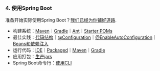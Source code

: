 ### 4. 使用Spring Boot

准备开始实际使用Spring Boot？[我们已经为你铺好道路](http://docs.spring.io/spring-boot/docs/current-SNAPSHOT/reference/htmlsingle/#using-boot).

- 构建系统：[Maven](http://docs.spring.io/spring-boot/docs/current-SNAPSHOT/reference/htmlsingle/#using-boot-maven)｜[Gradle](http://docs.spring.io/spring-boot/docs/current-SNAPSHOT/reference/htmlsingle/#using-boot-gradle)｜[Ant](http://docs.spring.io/spring-boot/docs/current-SNAPSHOT/reference/htmlsingle/#using-boot-ant)｜[Starter POMs](http://docs.spring.io/spring-boot/docs/current-SNAPSHOT/reference/htmlsingle/#using-boot-starter-poms)
- 最佳实践：[代码结构](http://docs.spring.io/spring-boot/docs/current-SNAPSHOT/reference/htmlsingle/#using-boot-structuring-your-code)｜[@Configuration](http://docs.spring.io/spring-boot/docs/current-SNAPSHOT/reference/htmlsingle/#using-boot-configuration-classes)｜[@EnableAutoConfiguration](http://docs.spring.io/spring-boot/docs/current-SNAPSHOT/reference/htmlsingle/#using-boot-auto-configuration)｜[Beans和依赖注入](http://docs.spring.io/spring-boot/docs/current-SNAPSHOT/reference/htmlsingle/#using-boot-spring-beans-and-dependency-injection)
- 运行代码：[IDE](http://docs.spring.io/spring-boot/docs/current-SNAPSHOT/reference/htmlsingle/#using-boot-running-from-an-ide)｜[Packaged](http://docs.spring.io/spring-boot/docs/current-SNAPSHOT/reference/htmlsingle/#using-boot-running-as-a-packaged-application)｜[Maven](http://docs.spring.io/spring-boot/docs/current-SNAPSHOT/reference/htmlsingle/#using-boot-running-with-the-maven-plugin)｜[Gradle](http://docs.spring.io/spring-boot/docs/current-SNAPSHOT/reference/htmlsingle/#using-boot-running-with-the-gradle-plugin)
- 应用打包：[生产jars](http://docs.spring.io/spring-boot/docs/current-SNAPSHOT/reference/htmlsingle/#using-boot-packaging-for-production)
- Spring Boot命令行：[使用CLI](http://docs.spring.io/spring-boot/docs/current-SNAPSHOT/reference/htmlsingle/#cli)
